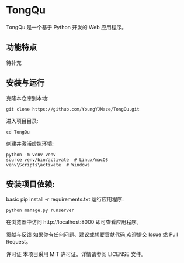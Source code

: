  # TongQu
TongQu 是一个基于 Python 开发的 Web 应用程序。

## 功能特点
待补充
## 安装与运行
克隆本仓库到本地:

    git clone https://github.com/YoungYJMaze/TongQu.git
进入项目目录:

    cd TongQu
创建并激活虚拟环境:
```
python -m venv venv
source venv/bin/activate  # Linux/macOS
venv\Scripts\activate  # Windows
```
## 安装项目依赖:

basic
    pip install -r requirements.txt
运行应用程序:


    python manage.py runserver
在浏览器中访问 http://localhost:8000 即可查看应用程序。

贡献与反馈
如果你有任何问题、建议或想要贡献代码,欢迎提交 Issue 或 Pull Request。

许可证
本项目采用 MIT 许可证。详情请参阅 LICENSE 文件。

